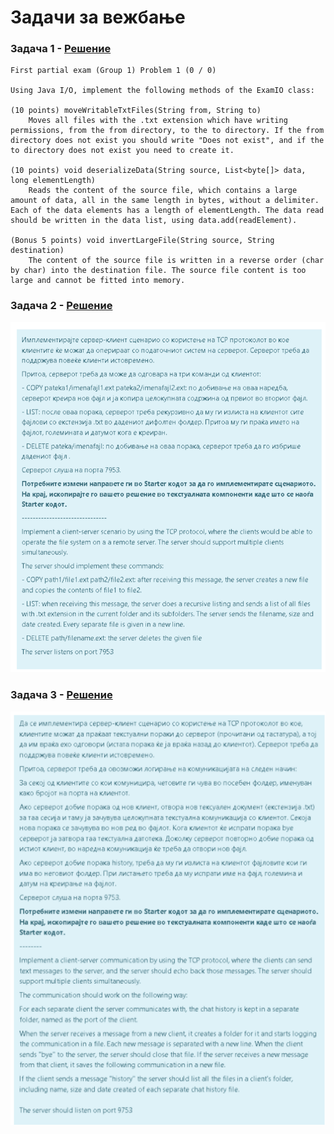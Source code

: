 # Задачи за вежбање
### Задача 1 - [Решение](Zadaca1.java)
```
First partial exam (Group 1) Problem 1 (0 / 0)

Using Java I/O, implement the following methods of the ExamIO class:

(10 points) moveWritableTxtFiles(String from, String to)
    Moves all files with the .txt extension which have writing permissions, from the from directory, to the to directory. If the from directory does not exist you should write "Does not exist", and if the to directory does not exist you need to create it.

(10 points) void deserializeData(String source, List<byte[]> data, long elementLength)
    Reads the content of the source file, which contains a large amount of data, all in the same length in bytes, without a delimiter. Each of the data elements has a length of elementLength. The data read should be written in the data list, using data.add(readElement).

(Bonus 5 points) void invertLargeFile(String source, String destination)
    The content of the source file is written in a reverse order (char by char) into the destination file. The source file content is too large and cannot be fitted into memory.
```                        

### Задача 2 - [Решение](Zadaca2.java)
![img1.png](img1.png)

### Задача 3 - [Решение](ZadacaV3.java)        
![img2.png](img2.png)                         